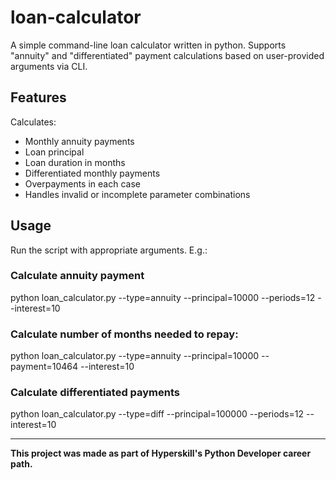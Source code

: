 # loan-calculator

A simple command-line loan calculator written in python. Supports "annuity" and "differentiated" payment calculations based on user-provided arguments via CLI.

## Features
Calculates:
- Monthly annuity payments
- Loan principal
- Loan duration in months
- Differentiated monthly payments
- Overpayments in each case
- Handles invalid or incomplete parameter combinations

## Usage
Run the script with appropriate arguments. E.g.:

### Calculate annuity payment
python loan_calculator.py --type=annuity --principal=10000 --periods=12 --interest=10

### Calculate number of months needed to repay:
python loan_calculator.py --type=annuity --principal=10000 --payment=10464 --interest=10

### Calculate differentiated payments
python loan_calculator.py --type=diff --principal=100000 --periods=12 --interest=10

------------------------------------------------------------------------------------------------------------------------------------------

**This project was made as part of Hyperskill's Python Developer career path.**
